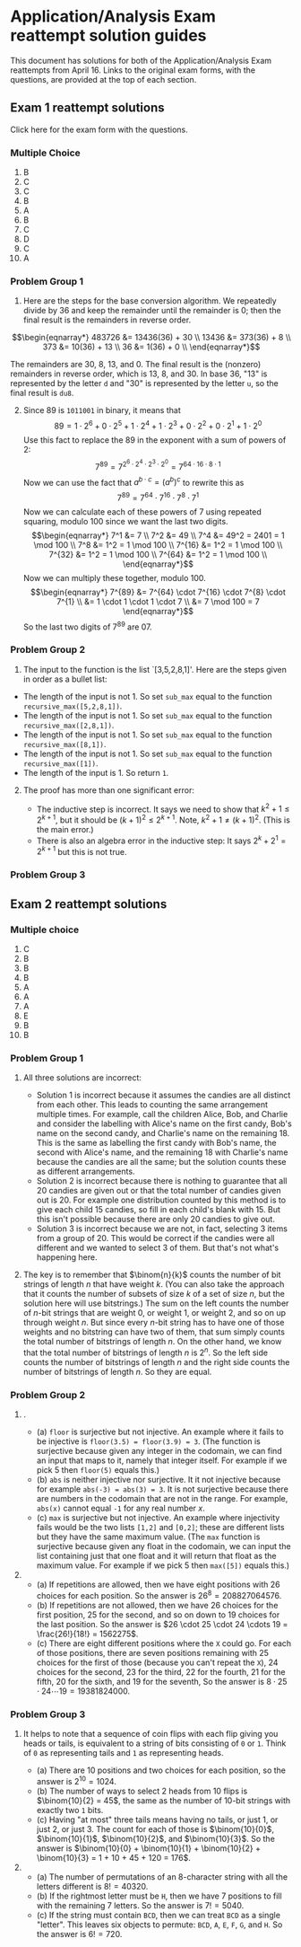 # Application/Analysis Exam reattempt solution guides 

This document has solutions for both of the Application/Analysis Exam reattempts from April 16. Links to the original exam forms, with the questions, are provided at the top of each section.

## Exam 1 reattempt solutions

Click here for the exam form with the questions. 

### Multiple Choice 

1. B
2. C
3. C
4. B
5. A
6. B
7. C
8. D
9. C
10. A

### Problem Group 1

1. Here are the steps for the base conversion algorithm. We repeatedly divide by 36 and keep the remainder until the remainder is 0; then the final result is the remainders in reverse order. 

$$\begin{eqnarray*}
483726 &= 13436(36) + 30 \\
13436 &= 373(36) + 8 \\
373 &= 10(36) + 13 \\
36 &= 1(36) + 0 \\
\end{eqnarray*}$$

The remainders are 30, 8, 13, and 0. The final result is the (nonzero) remainders in reverse order, which is 13, 8, and 30. In base 36, "13" is represented by the letter `d` and "30" is represented by the letter `u`, so the final result is `du8`.

2. Since $89$ is `1011001` in binary, it means that 
$$89 = 1 \cdot 2^6 + 0 \cdot 2^5 + 1 \cdot 2^4 + 1 \cdot 2^3 + 0 \cdot 2^2 + 0 \cdot 2^1 + 1 \cdot 2^0$$
Use this fact to replace the 89 in the exponent with a sum of powers of 2: 
$$7^{89} = 7^{2^6 \cdot 2^4 \cdot 2^3 \cdot 2^0} = 7^{64 \cdot 16 \cdot 8 \cdot 1}$$
Now we can use the fact that $a^{b \cdot c} = (a^b)^c$ to rewrite this as
$$7^{89} = 7^{64} \cdot 7^{16} \cdot 7^{8} \cdot 7^{1}$$
Now we can calculate each of these powers of 7 using repeated squaring, modulo 100 since we want the last two digits. 
$$\begin{eqnarray*}
7^1 &= 7 \\
7^2 &= 49 \\
7^4 &= 49^2 = 2401 = 1 \mod 100 \\
7^8 &= 1^2 = 1 \mod 100 \\
7^{16} &= 1^2 = 1 \mod 100 \\
7^{32} &= 1^2 = 1 \mod 100 \\
7^{64} &= 1^2 = 1 \mod 100 \\
\end{eqnarray*}$$
Now we can multiply these together, modulo 100.
$$\begin{eqnarray*}
7^{89} &= 7^{64} \cdot 7^{16} \cdot 7^{8} \cdot 7^{1} \\
&= 1 \cdot 1 \cdot 1 \cdot 7 \\
&= 7 \mod 100 = 7 
\end{eqnarray*}$$
So the last two digits of $7^{89}$ are 07.

### Problem Group 2

1. The input to the function is the list `[3,5,2,8,1]'. Here are the steps given in order as a bullet list:

- The length of the input is not 1. So set `sub_max` equal to the function `recursive_max([5,2,8,1])`.
- The length of the input is not 1. So set `sub_max` equal to the function `recursive_max([2,8,1])`.
- The length of the input is not 1. So set `sub_max` equal to the function `recursive_max([8,1])`.
- The length of the input is not 1. So set `sub_max` equal to the function `recursive_max([1])`.
- The length of the input is 1. So return `1`.


2. The proof has more than one significant error: 
   
   - The inductive step is incorrect. It says we need to show that $k^2 + 1 \leq 2^{k+1}$, but it should be $(k+1)^2 \leq 2^{k+1}$. Note, $k^2 + 1 \neq (k+1)^2$. (This is the main error.)
   - There is also an algebra error in the inductive step: It says $2^k + 2^1 = 2^{k+1}$ but this is not true. 

### Problem Group 3


##  Exam 2 reattempt solutions


### Multiple choice 

1. C
2. B
3. B
4. B
5. A
6. A
7. A
8. E
9. B
10. B

### Problem Group 1

1. All three solutions are incorrect: 
   - Solution 1 is incorrect because it assumes the candies are all distinct from each other. This leads to counting the same arrangement multiple times. For example, call the children Alice, Bob, and Charlie and consider the labelling with Alice's name on the first candy, Bob's name on the second candy, and Charlie's name on the remaining 18. This is the same as labelling the first candy with Bob's name, the second with Alice's name, and the remaining 18 with Charlie's name because the candies are all the same; but the solution counts these as different arrangements.
   - Solution 2 is incorrect because there is nothing to guarantee that all 20 candies are given out or that the total number of candies given out is 20. For example one distribution counted by this method is to give each child 15 candies, so fill in each child's blank with 15. But this isn't possible because there are only 20 candies to give out. 
   - Solution 3 is incorrect because we are not, in fact, selecting 3 items from a group of 20. This would be correct if the candies were all different and we wanted to select 3 of them. But that's not what's happening here. 

2. The key is to remember that $\binom{n}{k}$ counts the number of bit strings of length $n$ that have weight $k$. (You can also take the approach that it counts the number of subsets of size $k$ of a set of size $n$, but the solution here will use bitstrings.) The sum on the left counts the number of $n$-bit strings that are weight 0, or weight 1, or weight 2, and so on up through weight $n$. But since every $n$-bit string has to have one of those weights and no bitstring can have two of them, that sum simply counts the total number of bitstrings of length $n$. On the other hand, we know that the total number of bitstrings of length $n$ is $2^n$. So the left side counts the number of bitstrings of length $n$ and the right side counts the number of bitstrings of length $n$. So they are equal.

### Problem Group 2

1. .
   - (a) `floor` is surjective but not injective. An example where it fails to be injective is `floor(3.5) = floor(3.9) = 3`. (The function is surjective because given any integer in the codomain, we can find an input that maps to it, namely that integer itself. For example if we pick $5$ then `floor(5)` equals this.) 
   - (b) `abs` is neither injective nor surjective. It it not injective because for example `abs(-3) = abs(3) = 3`. It is not surjective because there are numbers in the codomain that are not in the range. For example, `abs(x)` cannot equal `-1` for any real number $x$.
   - (c) `max` is surjective but not injective. An example where injectivity fails would be the two lists `[1,2]` and `[0,2]`; these are different lists but they have the same maximum value. (The `max` function is surjective because given any float in the codomain, we can input the list containing just that one float and it will return that float as the maximum value. For example if we pick $5$ then `max([5])` equals this.)

2.
    - (a) If repetitions are allowed, then we have eight positions with 26 choices for each position. So the answer is $26^8 = 208827064576$.
    - (b) If repetitions are not allowed, then we have 26 choices for the first position, 25 for the second, and so on down to 19 choices for the last position. So the answer is $26 \cdot 25 \cdot 24 \cdots 19 = \frac{26!}{18!} = 1562275$.
    - (c) There are eight different positions where the `X` could go. For each of those positions, there are seven positions remaining with 25 choices for the first of those (because you can't repeat the `X`), 24 choices for the second, 23 for the third, 22 for the fourth, 21 for the fifth, 20 for the sixth, and 19 for the seventh, So the answer is $8 \cdot 25 \cdot 24 \cdots 19 = 19381824000$. 

### Problem Group 3

1. It helps to note that a sequence of coin flips with each flip giving you heads or tails, is equivalent to a string of bits consisting of `0` or `1`. Think of `0` as representing tails and `1` as representing heads. 
   - (a) There are 10 positions and two choices for each position, so the answer is $2^{10} = 1024$.
   - (b) The number of ways to select 2 heads from 10 flips is $\binom{10}{2} = 45$, the same as the number of 10-bit strings with exactly two `1` bits. 
   - (c) Having "at most" three tails means having no tails, or just 1, or just 2, or just 3. The count for each of those is $\binom{10}{0}$, $\binom{10}{1}$, $\binom{10}{2}$, and $\binom{10}{3}$. So the answer is $\binom{10}{0} + \binom{10}{1} + \binom{10}{2} + \binom{10}{3} = 1 + 10 + 45 + 120 = 176$.

2. 
   - (a) The number of permutations of an 8-character string with all the letters different is $8! = 40320$.
   - (b) If the rightmost letter must be `H`, then we have 7 positions to fill with the remaining 7 letters. So the answer is $7! = 5040$.
   - (c) If the string must contain `BCD`, then we can treat `BCD` as a single "letter". This leaves six objects to permute: `BCD`, `A`, `E`, `F`, `G`, and `H`. So the answer is $6! = 720$.